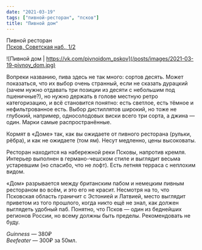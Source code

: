 ```yaml
---
date: "2021-03-19"
tags: ["пивной-ресторан", "псков"]
title: "Пивной дом"
---
```


Пивной ресторан\
[Псков, Советская наб., 1/2](https://g.page/pivnoidom?share)

![Пивной дом | https://vk.com/pivnoidom_pskov](/posts/images/2021-03-19-pivnoy_dom.jpg)

Вопреки названию, пива здесь не так много: сортов десять. Может показаться, что их выбор очень странный, если не сказать дурацкий (зачем нужно отдавать три позиции из десяти с небольшим под пшеничные?), но нужно держать в голове местную ретро категоризацию, и всё становится понятно: есть светлое, есть тёмное и нефильтрованное есть. Выбор дистиллятов широкий, но тоже не глубокий, например, односолодовых виски всего три сорта, а джина — один. Марки самые распространённые.

<!--more-->

Кормят в «Доме» так, как вы ожидаете от пивного ресторана (рульки, рёбра), и как не ожидаете (том ям). Несут медленно, цены высоковаты. 

Ресторан находится на набережной реки Псковы, напротив кремля. Интерьер выполнен в германо-чешском стиле и выглядит весьма устаревшим (но спасибо, что не лофт). Есть летняя терраса с неплохим видом.

«Дом» разрывается между британским пабом и немецким пивным рестораном во всём, и это его не красит. Несмотря на то, что Псковская область граничит с Эстонией и Латвией, место выглядит приветом из того прошлого, когда никто ещё не знал, как должен выглядеть удобный паб. Понятно, что Псков — один из беднейших регионов России, но всему должны быть пределы. Рекомендовать не буду.

_Guinness_ — 380₽\
_Beefeater_ — 300₽ за 50мл.